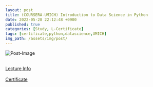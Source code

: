 ```yaml
---
layout: post
title: (COURSERA-UMICH) Introduction to Data Science in Python
date: 2022-05-28 22:12:48 +0900
published: true
categories: [Study, L-Certificate]
tags: [certificate,python,datascience,UMICH]
img_path: /assets/img/post/
---
```


![Post-Image](CERTIFICATE-Python_Datascience.png)
<br><br>

[Lecture Info](https://www.coursera.org/learn/python-data-analysis)
<br><br>
[Certificate](https://coursera.org/share/2b44d42debcdeea82861d36c65fd7c72)